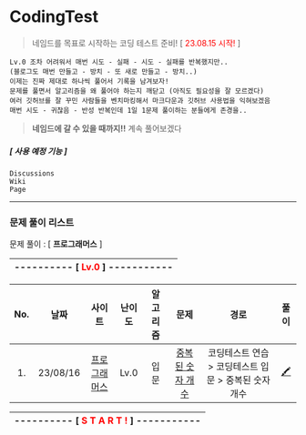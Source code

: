 # CodingTest
> 네임드를 목표로 시작하는 코딩 테스트 준비! [ <span style="color: red">23.08.15 시작!</span> ]
```
Lv.0 조차 어려워서 매번 시도 - 실패 - 시도 - 실패를 반복했지만..
(블로그도 매번 만들고 - 방치 - 또 새로 만들고 - 방치..)
이제는 진짜 제대로 하나씩 풀어서 기록을 남겨보자!
문제를 풀면서 알고리즘을 왜 풀어야 하는지 깨닫고 (아직도 필요성을 잘 모르겠다)
여러 깃허브를 잘 꾸민 사람들을 벤치마킹해서 마크다운과 깃허브 사용법을 익혀보겠음
매번 시도 - 귀찮음 - 반성 반복인데 1일 1문제 풀이하는 분들에게 존경을..
```
> **네임드에 갈 수 있을 때까지!!** 계속 풀어보겠다


##### [ 사용 예정 기능 ]
```
Discussions
Wiki
Page
```

***

### 문제 풀이 리스트

문제 풀이 : [ **프로그래머스** ]

| ---------- [ <span style="color: red">Lv.0</span> ] ----------- |
| :--: |

| No. | 날짜 | 사이트 | 난이도 | 알고리즘 | 문제 | 경로 | 풀이 |
| :--: | :--: | :--: | :--: | :--: | :--: | :--: | :--: |
| 1. | 23/08/16 | [프로그래머스](https://school.programmers.co.kr) | Lv.0 | 입문 | [중복된 숫자 개수](https://school.programmers.co.kr/learn/courses/30/lessons/120583?language=swift) | 코딩테스트 연습 > 코딩테스트 입문 > 중복된 숫자 개수 | [🖍](https://github.com/heerucan/PS/discussions/9) |

| ---------- [ <span style="color: red">S T A R T !</span> ] ----------- |
| :--: |

<!-- 

문제 풀이 : [ **프로그래머스** ]

| ---------- [ <span style="color: red">Lv.0</span> ] ----------- |
| :--: |

| No. | 날짜 | 사이트 | 난이도 | 알고리즘 | 문제 | 경로 | 풀이 |
| :--: | :--: | :--: | :--: | :--: | :--: | :--: | :--: |
| 1. | 23/08/16 | [프로그래머스](https://school.programmers.co.kr) | Lv.0 | 입문 | [중복된 숫자 개수](https://school.programmers.co.kr/learn/courses/30/lessons/120583?language=swift) | 코딩테스트 연습 > 코딩테스트 입문 > 중복된 숫자 개수 | [🖍](https://github.com/heerucan/PS/discussions/9) |

문제 풀이 : [ **프로그래머스** ]

| ---------- [ <span style="color: red">Lv.0</span> ] ----------- |
| :--: |

| No. | 날짜 | 사이트 | 난이도 | 알고리즘 | 문제 | 경로 | 풀이 |
| :--: | :--: | :--: | :--: | :--: | :--: | :--: | :--: |
| 1. | 23/08/16 | [프로그래머스](https://school.programmers.co.kr) | Lv.0 | 입문 | [중복된 숫자 개수](https://school.programmers.co.kr/learn/courses/30/lessons/120583?language=swift) | 코딩테스트 연습 > 코딩테스트 입문 > 중복된 숫자 개수 | [🖍](https://github.com/heerucan/PS/discussions/9) |
-->
